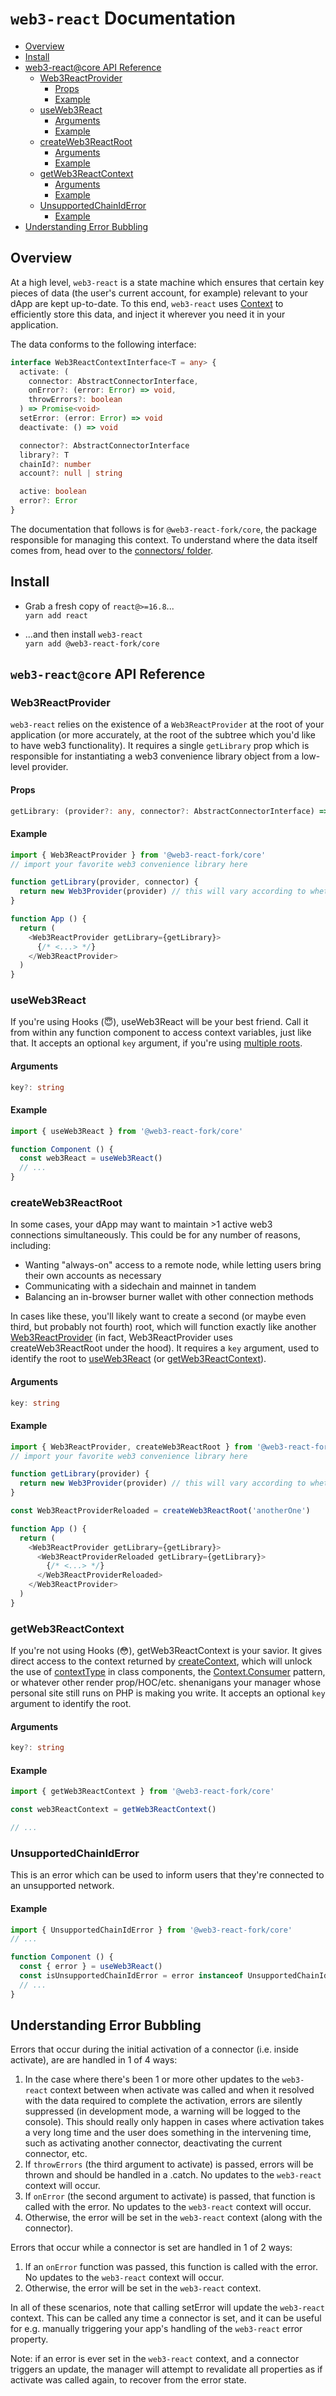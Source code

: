 # `web3-react` Documentation

- [Overview](#overview)
- [Install](#install)
- [web3-react@core API Reference](#web3-reactcore-api-reference)
  - [Web3ReactProvider](#web3reactprovider)
    - [Props](#props)
    - [Example](#example)
  - [useWeb3React](#useweb3react)
    - [Arguments](#arguments)
    - [Example](#example-1)
  - [createWeb3ReactRoot](#createweb3reactroot)
    - [Arguments](#arguments-1)
    - [Example](#example-2)
  - [getWeb3ReactContext](#getweb3reactcontext)
    - [Arguments](#arguments-2)
    - [Example](#example-3)
  - [UnsupportedChainIdError](#unsupportedchainiderror)
    - [Example](#example-4)
- [Understanding Error Bubbling](#understanding-error-bubbling)

## Overview
At a high level, `web3-react` is a state machine which ensures that certain key pieces of data (the user's current account, for example) relevant to your dApp are kept up-to-date. To this end, `web3-react` uses [Context](https://reactjs.org/docs/context.html) to efficiently store this data, and inject it wherever you need it in your application.

The data conforms to the following interface:

```typescript
interface Web3ReactContextInterface<T = any> {
  activate: (
    connector: AbstractConnectorInterface,
    onError?: (error: Error) => void,
    throwErrors?: boolean
  ) => Promise<void>
  setError: (error: Error) => void
  deactivate: () => void

  connector?: AbstractConnectorInterface
  library?: T
  chainId?: number
  account?: null | string

  active: boolean
  error?: Error
}
```

The documentation that follows is for `@web3-react-fork/core`, the package responsible for managing this context. To understand where the data itself comes from, head over to the [connectors/ folder](./connectors/).

## Install
- Grab a fresh copy of `react@>=16.8`...\
  `yarn add react`

- ...and then install `web3-react`\
  `yarn add @web3-react-fork/core`

## `web3-react@core` API Reference

### Web3ReactProvider
`web3-react` relies on the existence of a `Web3ReactProvider` at the root of your application (or more accurately, at the root of the subtree which you'd like to have web3 functionality). It requires a single `getLibrary` prop which is responsible for instantiating a web3 convenience library object from a low-level provider.

#### Props
```typescript
getLibrary: (provider?: any, connector?: AbstractConnectorInterface) => any
```

#### Example
```javascript
import { Web3ReactProvider } from '@web3-react-fork/core'
// import your favorite web3 convenience library here

function getLibrary(provider, connector) {
  return new Web3Provider(provider) // this will vary according to whether you use e.g. ethers or web3.js
}

function App () {
  return (
    <Web3ReactProvider getLibrary={getLibrary}>
      {/* <...> */}
    </Web3ReactProvider>
  )
}
```

### useWeb3React
If you're using Hooks (😇), useWeb3React will be your best friend. Call it from within any function component to access context variables, just like that. It accepts an optional `key` argument, if you're using [multiple roots](#createweb3reactroot).

#### Arguments
```typescript
key?: string
```

#### Example
```javascript
import { useWeb3React } from '@web3-react-fork/core'

function Component () {
  const web3React = useWeb3React()
  // ...
}
```

### createWeb3ReactRoot
In some cases, your dApp may want to maintain >1 active web3 connections simultaneously. This could be for any number of reasons, including:

- Wanting "always-on" access to a remote node, while letting users bring their own accounts as necessary
- Communicating with a sidechain and mainnet in tandem
- Balancing an in-browser burner wallet with other connection methods

In cases like these, you'll likely want to create a second (or maybe even third, but probably not fourth) root, which will function exactly like another [Web3ReactProvider](#web3reactprovider) (in fact, Web3ReactProvider uses createWeb3ReactRoot under the hood). It requires a `key` argument, used to identify the root to [useWeb3React](#useweb3react) (or [getWeb3ReactContext](#getweb3reactcontext)).

#### Arguments
```typescript
key: string
```

#### Example
```javascript
import { Web3ReactProvider, createWeb3ReactRoot } from '@web3-react-fork/core'
// import your favorite web3 convenience library here

function getLibrary(provider) {
  return new Web3Provider(provider) // this will vary according to whether you use e.g. ethers or web3.js
}

const Web3ReactProviderReloaded = createWeb3ReactRoot('anotherOne')

function App () {
  return (
    <Web3ReactProvider getLibrary={getLibrary}>
      <Web3ReactProviderReloaded getLibrary={getLibrary}>
        {/* <...> */}
      </Web3ReactProviderReloaded>
    </Web3ReactProvider>
  )
}
```

### getWeb3ReactContext
If you're not using Hooks (😳), getWeb3ReactContext is your savior. It gives direct access to the context returned by [createContext](https://reactjs.org/docs/context.html#reactcreatecontext), which will unlock the use of [contextType](https://reactjs.org/docs/context.html#classcontexttype) in class components, the [Context.Consumer](https://reactjs.org/docs/context.html#contextconsumer) pattern, or whatever other render prop/HOC/etc. shenanigans your manager whose personal site still runs on PHP is making you write. It accepts an optional `key` argument to identify the root.

#### Arguments
```typescript
key?: string
```

#### Example
```javascript
import { getWeb3ReactContext } from '@web3-react-fork/core'

const web3ReactContext = getWeb3ReactContext()

// ...
```

### UnsupportedChainIdError
This is an error which can be used to inform users that they're connected to an unsupported network.

#### Example
```javascript
import { UnsupportedChainIdError } from '@web3-react-fork/core'
// ...

function Component () {
  const { error } = useWeb3React()
  const isUnsupportedChainIdError = error instanceof UnsupportedChainIdError
  // ...
}
```

## Understanding Error Bubbling
Errors that occur during the initial activation of a connector (i.e. inside activate), are are handled in 1 of 4 ways:

1) In the case where there's been 1 or more other updates to the `web3-react` context between when activate was called and when it resolved with the data required to complete the activation, errors are silently suppressed (in development mode, a warning will be logged to the console). This should really only happen in cases where activation takes a very long time and the user does something in the intervening time, such as activating another connector, deactivating the current connector, etc.
2) If `throwErrors` (the third argument to activate) is passed, errors will be thrown and should be handled in a .catch. No updates to the `web3-react` context will occur.
3) If `onError` (the second argument to activate) is passed, that function is called with the error. No updates to the `web3-react` context will occur.
4) Otherwise, the error will be set in the `web3-react` context (along with the connector).

Errors that occur while a connector is set are handled in 1 of 2 ways:

1) If an `onError` function was passed, this function is called with the error. No updates to the `web3-react` context will occur.
2) Otherwise, the error will be set in the `web3-react` context.

In all of these scenarios, note that calling setError will update the `web3-react` context. This can be called any time a connector is set, and it can be useful for e.g. manually triggering your app's handling of the `web3-react` error property.

Note: if an error is ever set in the `web3-react` context, and a connector triggers an update, the manager will attempt to revalidate all properties as if activate was called again, to recover from the error state.
